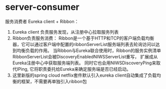 # server-consumer
服务消费者
Eureka client + Ribbon：
1. Eureka client 负责服务发现，从注册中心拉取服务列表
2. Ribbon负责服务消费：
   Ribbon是一个基于HTTP和TCP的客户端负载均衡器，它可以通过客户端中配置的ribbonServerList服务端列表去轮询访问以达到均衡负载的作用。
   当Ribbon与Eureka联合使用时，Ribbon的服务实例清单RibbonServerList会被DiscoveryEnabledNIWSServerList重写， 扩展成从Eureka注册中心中获取服务端列表。 同时它也会用NIWSDiscoveryPing来取代IPing, 它将职责委托给Eureka来确定服务端是否已经启动。
3. 这里新版的spring cloud netflix套件默认引入eureka client自动集成了负载均衡的框架，不需要再单独引入ribbon包